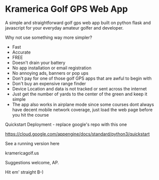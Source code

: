 # Kramerica Golf GPS Web App
A simple and straightforward golf gps web app built on python flask and javascript for your everyday amateur golfer and developer.

Why not use something way more simpler?
- Fast
- Accurate
- FREE
- Doesn't drain your battery
- No app installation or email registration
- No annoying ads, banners or pop ups
- Don't pay for one of those golf GPS apps that are awful to begin with
- Don't buy an expensive range finder
- Device Location and data is not tracked or sent across the internet
- Just get the number of yards to the center of the green and keep it simple
- The app also works in airplane mode since some courses dont always have decent mobile network coverage, just load the web page before you hit the course

Quickstart Deployment - replace google's repo with this one

https://cloud.google.com/appengine/docs/standard/python3/quickstart

See a running version here

kramericagolf.us

Suggestions welcome, AP.

Hit em' straight B-)

